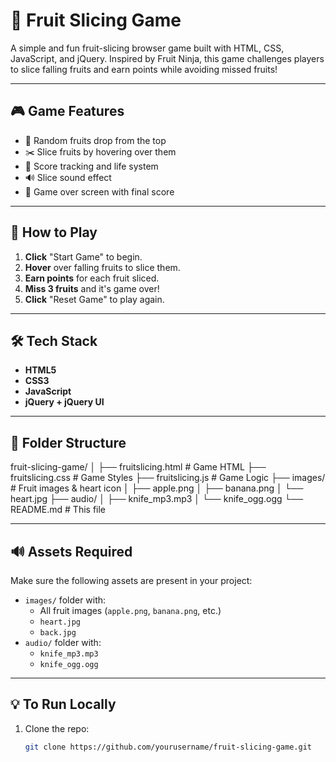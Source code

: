 # 🍉 Fruit Slicing Game

A simple and fun fruit-slicing browser game built with HTML, CSS, JavaScript, and jQuery. Inspired by Fruit Ninja, this game challenges players to slice falling fruits and earn points while avoiding missed fruits!

---

## 🎮 Game Features

- 🥭 Random fruits drop from the top
- ✂️ Slice fruits by hovering over them
- 🧠 Score tracking and life system
- 🔊 Slice sound effect
- 🎯 Game over screen with final score

---

## 🚀 How to Play

1. **Click** "Start Game" to begin.
2. **Hover** over falling fruits to slice them.
3. **Earn points** for each fruit sliced.
4. **Miss 3 fruits** and it's game over!
5. **Click** "Reset Game" to play again.

---

## 🛠️ Tech Stack

- **HTML5**
- **CSS3**
- **JavaScript**
- **jQuery + jQuery UI**

---

## 📂 Folder Structure
fruit-slicing-game/
│
├── fruitslicing.html # Game HTML
├── fruitslicing.css # Game Styles
├── fruitslicing.js # Game Logic
├── images/ # Fruit images & heart icon
│ ├── apple.png
│ ├── banana.png
│ └── heart.jpg
├── audio/
│ ├── knife_mp3.mp3
│ └── knife_ogg.ogg
└── README.md # This file


---

## 🔊 Assets Required

Make sure the following assets are present in your project:

- `images/` folder with:
  - All fruit images (`apple.png`, `banana.png`, etc.)
  - `heart.jpg`
  -  `back.jpg`
- `audio/` folder with:
  - `knife_mp3.mp3`
  - `knife_ogg.ogg`

---

## 💡 To Run Locally

1. Clone the repo:
   ```bash
   git clone https://github.com/yourusername/fruit-slicing-game.git



